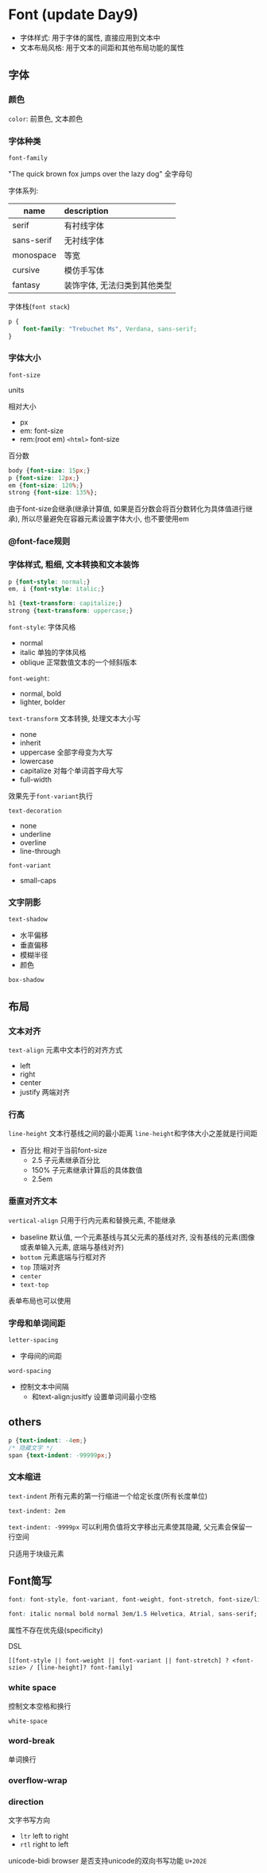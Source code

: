 # Font (update Day9)

* 字体样式: 用于字体的属性, 直接应用到文本中
* 文本布局风格: 用于文本的间距和其他布局功能的属性

## 字体

### 颜色

`color`: 前景色, 文本颜色

### 字体种类

<!-- REVIEW  -->
`font-family`

"The quick brown fox jumps over the lazy dog" 全字母句

字体系列:

| name       | description                  |
| ---------- | :--------------------------- |
| serif      | 有衬线字体                   |
| sans-serif | 无衬线字体                   |
| monospace  | 等宽                         |
| cursive    | 模仿手写体                   |
| fantasy    | 装饰字体, 无法归类到其他类型 |

字体栈(`font stack`)

```CSS
p {
    font-family: "Trebuchet Ms", Verdana, sans-serif;
}
```

### 字体大小

`font-size`

units

相对大小

* px
* em: font-size
* rem:(root em) `<html>` font-size

百分数

```css
body {font-size: 15px;}
p {font-size: 12px;}
em {font-size: 120%;}
strong {font-size: 135%};
```

由于font-size会继承(继承计算值, 如果是百分数会将百分数转化为具体值进行继承), 所以尽量避免在容器元素设置字体大小, 也不要使用em

### @font-face规则

### 字体样式, 粗细, 文本转换和文本装饰

```css
p {font-style: normal;}
em, i {font-style: italic;}

h1 {text-transform: capitalize;}
strong {text-transform: uppercase;}
```

`font-style`: 字体风格

* normal
* italic 单独的字体风格
* oblique 正常数值文本的一个倾斜版本

`font-weight`:

* normal, bold
* lighter, bolder

`text-transform` 文本转换, 处理文本大小写

* none
* inherit
* uppercase 全部字母变为大写
* lowercase
* capitalize 对每个单词首字母大写
* full-width

效果先于`font-variant`执行

`text-decoration`

* none
* underline
* overline
* line-through

`font-variant`

<!-- NOTE  -->
* small-caps

### 文字阴影

`text-shadow`

* 水平偏移
* 垂直偏移
* 模糊半径
* 颜色

`box-shadow`

## 布局

### 文本对齐

`text-align` 元素中文本行的对齐方式

* left
* right
* center
* justify 两端对齐

### 行高

`line-height` 文本行基线之间的最小距离 `line-height`和字体大小之差就是行间距

* 百分比 相对于当前font-size
  * 2.5 子元素继承百分比
  * 150% 子元素继承计算后的具体数值
  * 2.5em

### 垂直对齐文本

`vertical-align` 只用于行内元素和替换元素, 不能继承

* baseline 默认值, 一个元素基线与其父元素的基线对齐, 没有基线的元素(图像或表单输入元素, 底端与基线对齐)
* `bottom` 元素底端与行框对齐
* `top` 顶端对齐
* `center` <!-- REVIEW  -->
* `text-top`

表单布局也可以使用

### 字母和单词间距

`letter-spacing`

* 字母间的间距

`word-spacing`

* 控制文本中间隔
  * 和text-align:jusitfy 设置单词间最小空格

## others

```css
p {text-indent: -4em;}
/* 隐藏文字 */
span {text-indent: -99999px;}
```

### 文本缩进

`text-indent` 所有元素的第一行缩进一个给定长度(所有长度单位)

`text-indent: 2em`

`text-indent: -9999px` 可以利用负值将文字移出元素使其隐藏, 父元素会保留一行空间

只适用于块级元素

<!-- REVIEW  -->
## Font简写

```css
font: font-style, font-variant, font-weight, font-stretch, font-size/line-height, font-family;

font: italic normal bold normal 3em/1.5 Helvetica, Atrial, sans-serif;
```

<!-- NOTE  -->
属性不存在优先级(specificity)

DSL

```DSL
[[font-style || font-weight || font-variant || font-stretch] ? <font-szie> / [line-height]? font-family]
```

### white space

控制文本空格和换行

`white-space`

### word-break

单词换行

### overflow-wrap

### direction

文字书写方向

* `ltr` left to right
* `rtl` right to left

unicode-bidi browser 是否支持unicode的双向书写功能
`U+202E`
